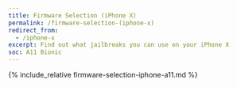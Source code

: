 ```yaml
---
title: Firmware Selection (iPhone X)
permalink: /firmware-selection-(iphone-x)
redirect_from:
  - /iphone-x
excerpt: Find out what jailbreaks you can use on your iPhone X
soc: A11 Bionic
---
```


{% include_relative firmware-selection-iphone-a11.md %}
